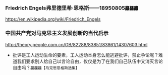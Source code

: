 ### Friedrich Engels弗里德里希·恩格斯——18950805`龘龘龘`
https://en.wikipedia.org/wiki/Friedrich_Engels

### 中国共产党对马克思主义发展创新的当代启示 
http://theory.people.com.cn/GB/82288/83851/83861/14307603.html
* 批评是工人运动生命的要素，工人运动本身怎么能逃避批评，禁止争论呢？难道我们要求别人给自己以言论自由，仅仅是为了在我们自己队伍中又消灭言论自由吗？`龘龘龘【马克思恩格斯选集】`
